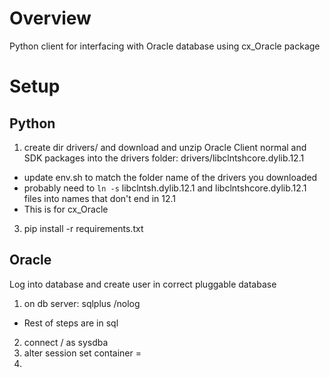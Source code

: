 # Overview

Python client for interfacing with Oracle database using cx_Oracle package


# Setup

## Python 

1. create dir drivers/ and download and unzip Oracle Client normal and SDK packages into the drivers folder: drivers/libclntshcore.dylib.12.1
  * update env.sh to match the folder name of the drivers you downloaded
  * probably need to `ln -s` libclntsh.dylib.12.1 and libclntshcore.dylib.12.1 files into names that don't end in 12.1
  * This is for cx_Oracle
3. pip install -r requirements.txt

## Oracle

Log into database and create user in correct pluggable database

1. on db server: sqlplus /nolog
  * Rest of steps are in sql
2. connect / as sysdba
3. alter session set container = <pdb name>
4. <Create user and set permissions>
